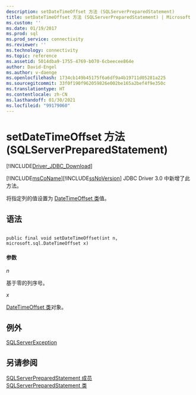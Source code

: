 ```yaml
---
description: setDateTimeOffset 方法 (SQLServerPreparedStatement)
title: setDateTimeOffset 方法 (SQLServerPreparedStatement) | Microsoft Docs
ms.custom: ''
ms.date: 01/19/2017
ms.prod: sql
ms.prod_service: connectivity
ms.reviewer: ''
ms.technology: connectivity
ms.topic: reference
ms.assetid: 5014dba9-1755-4769-b070-6cbeecee864e
author: David-Engel
ms.author: v-daenge
ms.openlocfilehash: 1734cb149b45175f6a6df9a4b19711d05281a225
ms.sourcegitcommit: 33f0f190f962059826e002be165a2bef4f9e350c
ms.translationtype: HT
ms.contentlocale: zh-CN
ms.lasthandoff: 01/30/2021
ms.locfileid: "99179060"
---
```

# <a name="setdatetimeoffset-method-sqlserverpreparedstatement"></a>setDateTimeOffset 方法 (SQLServerPreparedStatement)
[!INCLUDE[Driver_JDBC_Download](../../../includes/driver_jdbc_download.md)]

  [!INCLUDE[msCoName](../../../includes/msconame_md.md)][!INCLUDE[ssNoVersion](../../../includes/ssnoversion-md.md)] JDBC Driver 3.0 中新增了此方法。  
  
 将指定列的值设置为 [DateTimeOffset 类](../../../connect/jdbc/reference/datetimeoffset-class.md)值。  
  
## <a name="syntax"></a>语法  
  
```  
  
public final void setDateTimeOffset(int n, microsoft.sql.DateTimeOffset x)  
```  
  
#### <a name="parameters"></a>参数  
 *n*  
  
 基于零的列序号。  
  
 *x*  
  
 [DateTimeOffset 类](../../../connect/jdbc/reference/datetimeoffset-class.md)对象。  
  
## <a name="exceptions"></a>例外  
 [SQLServerException](../../../connect/jdbc/reference/sqlserverexception-class.md)  
  
## <a name="see-also"></a>另请参阅  
 [SQLServerPreparedStatement 成员](../../../connect/jdbc/reference/sqlserverpreparedstatement-members.md)   
 [SQLServerPreparedStatement 类](../../../connect/jdbc/reference/sqlserverpreparedstatement-class.md)  
  
  
